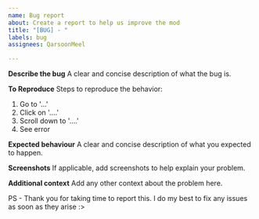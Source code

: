 ```yaml
---
name: Bug report
about: Create a report to help us improve the mod
title: "[BUG] - "
labels: bug
assignees: QarsoonMeel

---
```


**Describe the bug**
A clear and concise description of what the bug is.

**To Reproduce**
Steps to reproduce the behavior:
1. Go to '...'
2. Click on '....'
3. Scroll down to '....'
4. See error

**Expected behaviour**
A clear and concise description of what you expected to happen.

**Screenshots**
If applicable, add screenshots to help explain your problem.

**Additional context**
Add any other context about the problem here.

PS - Thank you for taking time to report this. I do my best to fix any issues as soon as they arise :>
